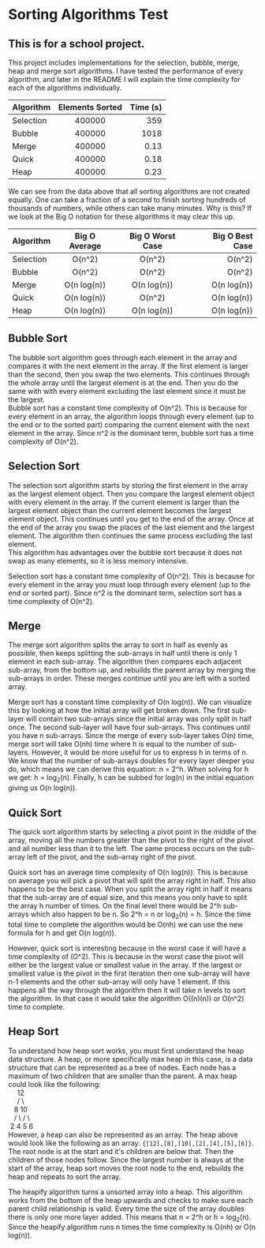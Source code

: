 # Sorting Algorithms Test
## This is for a school project.   
This project includes implementations for the selection, bubble, merge, heap and merge sort algorithms. I have tested the performance of every algorithm, and later in the README I will explain the time complexity for each of the algorithms individually.

| Algorithm | Elements Sorted | Time (s) |
| --------- | :--------------:| --------:|
| Selection |    400000       |    359   |
|   Bubble  |    400000       |    1018  |
|   Merge   |    400000       |    0.13  |
|   Quick   |    400000       |    0.18  |
|    Heap   |    400000       |    0.23  |

We can see from the data above that all sorting algorithms are not created equally. One can take a fraction of a second to finish sorting hundreds of thousands of numbers, while others can take many minutes. Why is this? If we look at the Big O notation for these algorithms it may clear this up.

| Algorithm | Big O Average  | Big O Worst Case | Big O Best Case |
| --------- |:--------------:|:----------------:|----------------:|
| Selection |    O(n^2)      |        O(n^2)    |       O(n^2)    |
|   Bubble  |    O(n^2)      |        O(n^2)    |       O(n^2)    |
|   Merge   |    O(n log(n)) |    O(n log(n))   |    O(n log(n))  |
|   Quick   |    O(n log(n)) |        O(n^2)    |    O(n log(n))  |
|    Heap   |    O(n log(n)) |    O(n log(n))   |    O(n log(n))  |

## Bubble Sort
The bubble sort algorithm goes through each element in the array and compares it with the next element in the array. If the first element is larger than the second, then you swap the two elements. This continues through the whole array until the largest element is at the end. Then you do the same with with every element excluding the last element since it must be the largest.   
Bubble sort has a constant time complexity of O(n^2). This is because for every element in an array, the algorithm loops through every element (up to the end or to the sorted part) comparing the current element with the next element in the array. Since n^2 is the dominant term, bubble sort has a time complexity of O(n^2).


## Selection Sort
The selection sort algorithm starts by storing the first element in the array as the largest element object. Then you compare the largest element object with every element in the array. If the current element is larger than the largest element object than the current element becomes the largest element object. This continues until you get to the end of the array. Once at the end of the array you swap the places of the last element and the largest element. The algorithm then continues the same process excluding the last element.   
This algorithm has advantages over the bubble sort because it does not swap as many elements, so it is less memory intensive.   
   
Selection sort has a constant time complexity of O(n^2). This is because for every element in the array you must loop through every element (up to the end or sorted part). Since n^2 is the dominant term, selection sort has a time complexity of O(n^2).

## Merge
The merge sort algorithm splits the array to sort in half as evenly as possible, then keeps splitting the sub-arrays in half until there is only 1 element in each sub-array. The algorithm then compares each adjacent sub-array, from the bottom up, and rebuilds the parent array by merging the sub-arrays in order. These merges continue until you are left with a sorted array.   
     
Merge sort has a constant time complexity of O(n log(n)). We can visualize this by looking at how the initial array will get broken down. The first sub-layer will contain two sub-arrays since the initial array was only split in half once. The second sub-layer will have four sub-arrays. This continues until you have n sub-arrays. Since the merge of every sub-layer takes O(n) time, merge sort will take O(nh) time where h is equal to the number of sub-layers. However, it would be more useful for us to express h in terms of n. We know that the number of sub-arrays doubles for every layer deeper you do, which means we can derive this equation: n = 2^h. When solving for h we get: h = log<sub>2</sub>(n). Finally, h can be subbed for log(n) in the initial equation giving us O(n log(n)).

## Quick Sort
The quick sort algorithm starts by selecting a pivot point in the middle of the array, moving all the numbers greater than the pivot to the right of the pivot and all number less than it to the left. The same process occurs on the sub-array left of the pivot, and the sub-array right of the pivot.   
   
Quick sort has an average time complexity of O(n log(n)). This is because on average you will pick a pivot that will split the array right in half. This also happens to be the best case. When you split the array right in half it means that the sub-array are of equal size, and this means you only have to split the array h number of times. On the final level there would be 2^h sub-arrays which also happen to be n. So 2^h = n or log<sub>2</sub>(n) = h. Since the time total time to complete the algorithm would be O(nh) we can use the new formula for h and get O(n log(n)).   
   
However, quick sort is interesting because in the worst case it will have a time complexity of (O^2). This is because in the worst case the pivot will either be the largest value or smallest value in the array. If the largest or smallest value is the pivot in the first iteration then one sub-array will have n-1 elements and the other sub-array will only have 1 element. If this happens all the way through the algorithm then it will take n levels to sort the algorithm. In that case it would take the algorithm O((n)(n)) or O(n^2) time to complete.

## Heap Sort
To understand how heap sort works, you must first understand the heap data structure. A heap, or more specifically max heap in this case, is a data structure that can be represented as a tree of nodes. Each node has a maximum of two children that are smaller than the parent. A max heap could look like the following:      
&emsp;&nbsp;12   
&emsp;&nbsp;/  \   
&nbsp;&nbsp;&nbsp;8    10   
&nbsp;&nbsp;&nbsp;/ \  /  \   
&nbsp;2   4 5   6   
However, a heap can also be represented as an array. The heap above would look like the following as an array: `{[12],[8],[10],[2],[4],[5],[6]}`. The root node is at the start and it's children are below that. Then the children of those nodes follow. Since the largest number is always at the start of the array, heap sort moves the root node to the end, rebuilds the heap and repeats to sort the array.   
   
The heapify algorithm turns a unsorted array into a heap. This algorithm works from the bottom of the heap upwards and checks to make sure each parent child relationship is valid. Every time the size of the array doubles there is only one more layer added. This means that n = 2^h or h = log<sub>2</sub>(n). Since the heapify algorithm runs n times the time complexity is O(nh) or O(n log(n)).
